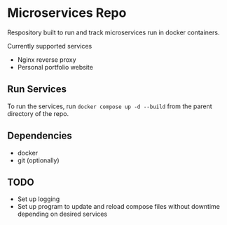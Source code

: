 # Microservices Repo
Respository built to run and track microservices run in docker containers.

Currently supported services
- Nginx reverse proxy
- Personal portfolio website

## Run Services
To run the services, run `docker compose up -d --build` from the parent directory of the repo.

## Dependencies
- docker
- git (optionally)

## TODO
- Set up logging
- Set up program to update and reload compose files without downtime depending on desired services
